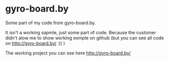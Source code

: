 # gyro-board.by
Some part of my code from  gyro-board.by.

It isn't a working sapmle, just some part of code. Because the customer didn't alow me to show working exmple on github (but you can see all code on  http://gyro-board.by/ :)) )

The working project you can see here http://gyro-board.by/

